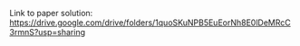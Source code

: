 Link to paper solution: https://drive.google.com/drive/folders/1quoSKuNPB5EuEorNh8E0lDeMRcC3rmnS?usp=sharing
